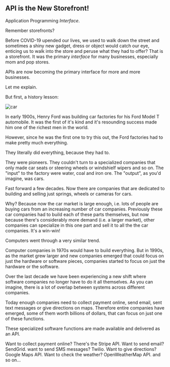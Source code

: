 ## API is the New Storefront!

Application Programming *Interface*.

Remember storefronts?

Before COVID-19 upended our lives, we used to walk down the street and sometimes a shiny new gadget, dress or object would catch our eye, enticing us to walk into the store and peruse what they had to offer? That is a storefront. It was the primary *interface* for many businesses, especially mom and pop stores.

APIs are now becoming the primary interface for more and more businesses. 

Let me explain. 

But first, a history lesson:

![car](https://i.imgur.com/KhHyVpD.png)

In early 1900s, Henry Ford was building car factories for his Ford Model T automobile. It was the first of it's kind and it's resounding success made him one of the richest men in the world.

However, since he was the first one to try this out, the Ford factories had to make pretty much everything. 

They literally did everything, because they had to.

They were pioneers. They couldn't turn to a specialized companies that only made car seats or steering wheels or windshielf wipers and so on. The "input" to the factory were water, coal and iron ore. The "output", as you'd imagine, was cars.

Fast forward a few decades. Now there are companies that are dedicated to building and selling just springs, wheels or cameras for cars. 

Why? Because now the car market is large enough, i.e. lots of people are buying cars from an increasing number of car companies. Previously these car companies had to build each of these parts themselves, but now because there's considerably more demand (i.e. a larger market), other companies can specialize in this one part and sell it to all the the car companies. It's a win-win! 

Computers went through a very similar trend. 

Computer companies in 1970s would have to build everything. But in 1990s, as the market grew larger and new companies emerged that could focus on just the hardware or software pieces, companies started to focus on just the hardware or the software. 

Over the last decade we have been experiencing a new shift where software companies no longer have to do it all themselves. As you can imagine, there is a lot of overlap between systems across different companies. 

Today enough companies need to collect payment online, send email, sent text messages or give directions on maps. Therefore entire companies have emerged, some of them worth billions of dollars, that can focus on just one of these functions.

These specialized software functions are made available and delivered as an API.

Want to collect payment online? There's the Stripe API.
Want to send email? SendGrid.
want to send SMS messages? Twilio.
Want to give directions? Google Maps API.
Want to check the weather? OpenWeatherMap API.
and so on...

